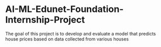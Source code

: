 # AI-ML-Edunet-Foundation-Internship-Project
The goal of this project is to develop and evaluate a model that predicts house prices based on data collected from various houses
